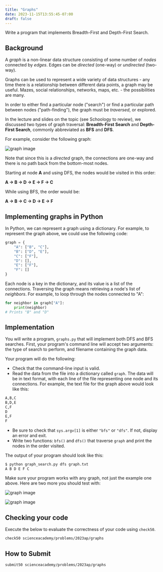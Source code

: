```yaml
---
title: "Graphs"
date: 2023-11-15T13:55:45-07:00
draft: false
---
```


Write a program that implements Breadth-First and Depth-First Search.
<!--more-->

## Background

A *graph* is a non-linear data structure consisting of some number of *nodes* connected by *edges*. Edges can be *directed* (one-way) or *undirected* (two-way).

Graphs can be used to represent a wide variety of data structures - any time there is a relationship between different data points, a graph may be useful. Mazes, social relationships, networks, maps, etc. - the possibilities are many.

In order to either find a particular node ("search") or find a particular path between nodes ("path-finding"), the graph must be *traversed*, or explored.

In the lecture and slides on the topic (see Schoology to review), we discussed two types of graph traversal: **Breadth-First Search** and **Depth-First Search**, commonly abbreviated as **BFS** and **DFS**.

For example, consider the following graph:

![graph image](/web/graph1.png)

Note that since this is a *directed* graph, the connections are one-way and there is no path back from the bottom-most nodes.

Starting at node **A** and using DFS, the nodes would be visited in this order:

**A → B → D → E → F → C**

While using BFS, the order would be:

**A → B → C → D → E → F**

## Implementing graphs in Python

In Python, we can represent a graph using a dictionary. For example, to represent the graph above, we could use the following code:

```python
graph = {
    "A": ["B", "C"],
    "B": ["D", "E"],
    "C": ["F"],
    "D": [],
    "E": ["F"],
    "F": []
}
```

Each node is a key in the dictionary, and its value is a list of the connections. Traversing the graph means retrieving a node's list of *neighbors*. For example, to loop through the nodes connected to "A":

```python
for neighbor in graph["A"]:
    print(neighbor)
# Prints "B" and "D"
```

## Implementation

You will write a program, `graphs.py` that will implement both DFS and BFS searches. First, your program's command line will accept two arguments: the type of search to perform, and filename containing the graph data.

Your program will do the following:

* Check that the command-line input is valid.
* Read the data from the file into a dictionary called `graph`. The data will be in text format, with each line of the file representing one node and its connections. For example, the text file for the graph above would look like this:

```md
A,B,C
B,D,E
C,F
D
E,F
F
```

* Be sure to check that `sys.argv[1]` is either `"bfs"` or `"dfs"`. If not, display an error and exit.
* Write two functions: `bfs()` and `dfs()` that traverse `graph` and print the nodes in the order visited.

The output of your program should look like this:

```md
$ python graph_search.py dfs graph.txt
A B D E F C
```

Make sure your program works with any graph, not just the example one above. Here are two more you should test with:

![graph image](/web/graph2.png)

![graph image](/web/graph3.png)

## Checking your code

Execute the below to evaluate the correctness of your code using `check50`.

```md
check50 scienceacademy/problems/2023ap/graphs
```

## How to Submit

```md
submit50 scienceacademy/problems/2023ap/graphs
```
